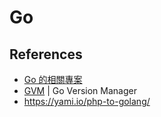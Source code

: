# Go

## References

* [Go 的相關專案](https://github.com/golang/go/wiki/Projects)
* [GVM](https://github.com/moovweb/gvm) | Go Version Manager
* https://yami.io/php-to-golang/
